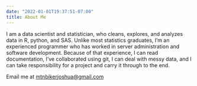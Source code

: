 ```yaml
---
date: "2022-01-01T19:37:51-07:00"
title: About Me
---
```


I am a data scientist and statistician, who cleans, explores, and analyzes data in R, python, and SAS. Unlike most statistics graduates, I’m an experienced programmer who has worked in server administration and software development. Because of that experience, I can read documentation, I’ve collaborated using git, I can deal with messy data, and I can take responsibility for a project and carry it through to the end.

Email me at [mtnbikerjoshua@gmail.com](mailto:mtnbikerjoshua@gmail.com)